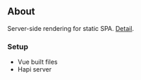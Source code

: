 ## About

Server-side rendering for static SPA. [Detail](https://medium.com/@thihathit/turn-any-static-spa-vue-react-etc-c9f5bf0c80bd).

### Setup
  - Vue built files
  - Hapi server
